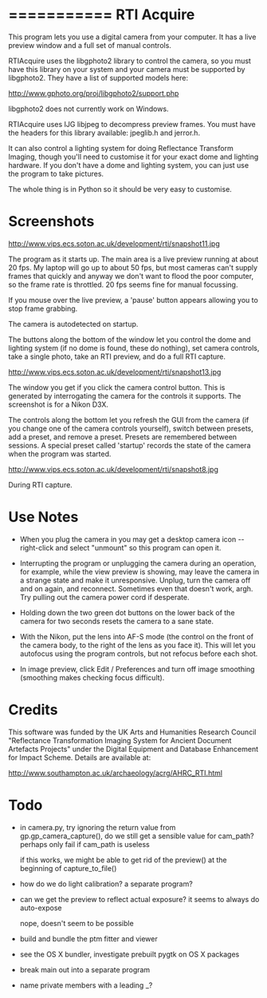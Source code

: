 ===========
RTI Acquire
===========

This program lets you use a digital camera from your computer. It has a
live preview window and a full set of manual controls. 

RTIAcquire uses the libgphoto2 library to control the camera, so you must
have this library on your system and your camera must be supported by
libgphoto2. They have a list of supported models here:

http://www.gphoto.org/proj/libgphoto2/support.php

libgphoto2 does not currently work on Windows.

RTIAcquire uses IJG libjpeg to decompress preview frames. You must have
the headers for this library available: jpeglib.h and jerror.h.

It can also control a lighting system for doing Reflectance Transform Imaging,
though you'll need to customise it for your exact dome and lighting hardware.
If you don't have a dome and lighting system, you can just use the program to
take pictures.

The whole thing is in Python so it should be very easy to customise.

Screenshots
===========

http://www.vips.ecs.soton.ac.uk/development/rti/snapshot11.jpg

The program as it starts up. The main area is a live preview running at
about 20 fps. My laptop will go up to about 50 fps, but most cameras can't
supply frames that quickly and anyway we don't want to flood the poor computer,
so the frame rate is throttled. 20 fps seems fine for manual focussing.

If you mouse over the live preview, a 'pause' button appears allowing you
to stop frame grabbing.

The camera is autodetected on startup. 

The buttons along the bottom of the window let you control the dome and
lighting system (if no dome is found, these do nothing), set camera controls,
take a single photo, take an RTI preview, and do a full RTI capture.

http://www.vips.ecs.soton.ac.uk/development/rti/snapshot13.jpg

The window you get if you click the camera control button. This is generated
by interrogating the camera for the controls it supports. The screenshot is
for a Nikon D3X.

The controls along the bottom let you refresh the GUI from the camera (if you
change one of the camera controls yourself), switch between presets, add a
preset, and remove a preset. Presets are remembered between sessions. A
special preset called 'startup' records the state of the camera when the
program was started.

http://www.vips.ecs.soton.ac.uk/development/rti/snapshot8.jpg

During RTI capture. 

Use Notes
=========

* When you plug the camera in you may get a desktop camera icon --
  right-click and select "unmount" so this program can open it.

* Interrupting the program or unplugging the camera during an operation, 
  for example, while the view preview is showing, may leave the camera in a
  strange state and make it unresponsive. Unplug, turn the camera off and on
  again, and reconnect. Sometimes even that doesn't work, argh. Try pulling out
  the camera power cord if desperate.

* Holding down the two green dot buttons on the lower back of the camera for 
  two seconds resets the camera to a sane state.

* With the Nikon, put the lens into AF-S mode (the control on the front of the
  camera body, to the right of the lens as you face it). This will let you
  autofocus using the program controls, but not refocus before each shot.

* In image preview, click Edit / Preferences and turn off image smoothing
  (smoothing makes checking focus difficult).

Credits
=======

This software was funded by the UK Arts and Humanities Research Council
"Reflectance Transformation Imaging System for Ancient Document Artefacts
Projects" under the Digital Equipment and Database Enhancement for Impact
Scheme. Details are available at:

http://www.southampton.ac.uk/archaeology/acrg/AHRC_RTI.html

Todo
====

* in camera.py, try ignoring the return value from gp.gp_camera_capture(), do
  we still get a sensible value for cam_path? perhaps only fail if cam_path is
  useless

  if this works, we might be able to get rid of the preview() at the beginning 
  of capture_to_file()




* how do we do light calibration? a separate program?

* can we get the preview to reflect actual exposure? it seems to always do
  auto-expose

    nope, doesn't seem to be possible

* build and bundle the ptm fitter and viewer

* see the OS X bundler, investigate prebuilt pygtk on OS X packages

* break main out into a separate program

* name private members with a leading _?


